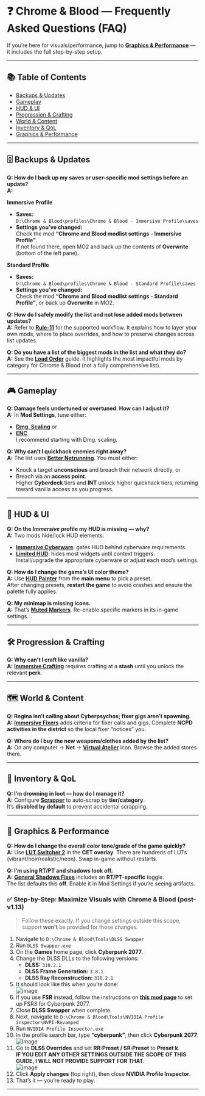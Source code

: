 # ❓ Chrome & Blood — Frequently Asked Questions (FAQ)

If you’re here for visuals/performance, jump to **[Graphics & Performance](https://github.com/qcargile/Chrome-Blood/blob/main/Modlist/Tweaking%20Mod%20Settings.md#-graphics--performance)** — it includes the full step-by-step setup.

---

## 📚 Table of Contents

- [Backups & Updates](https://github.com/qcargile/Chrome-Blood/blob/main/Modlist/Tweaking%20Mod%20Settings.md#%EF%B8%8F-backups--updates)
- [Gameplay](https://github.com/qcargile/Chrome-Blood/blob/main/Modlist/Tweaking%20Mod%20Settings.md#-gameplay)
- [HUD & UI](https://github.com/qcargile/Chrome-Blood/blob/main/Modlist/Tweaking%20Mod%20Settings.md#-hud--ui)
- [Progression & Crafting](https://github.com/qcargile/Chrome-Blood/blob/main/Modlist/Tweaking%20Mod%20Settings.md#%EF%B8%8F-progression--crafting)
- [World & Content](https://github.com/qcargile/Chrome-Blood/blob/main/Modlist/Tweaking%20Mod%20Settings.md#%EF%B8%8F-world--content)
- [Inventory & QoL](https://github.com/qcargile/Chrome-Blood/blob/main/Modlist/Tweaking%20Mod%20Settings.md#-inventory--qol)
- [Graphics & Performance](https://github.com/qcargile/Chrome-Blood/blob/main/Modlist/Tweaking%20Mod%20Settings.md#-graphics--performance)

---
## 🗄️ Backups & Updates

**Q: How do I back up my saves or user-specific mod settings before an update?**  
**A:**

**Immersive Profile**
- **Saves:**  
  `D:\Chrome & Blood\profiles\Chrome & Blood - Immersive Profile\saves`
- **Settings you’ve changed:**  
  Check the mod **“Chrome and Blood modlist settings - Immersive Profile”**.  
  If not found there, open MO2 and back up the contents of **Overwrite** (bottom of the left pane).

**Standard Profile**
- **Saves:**  
  `D:\Chrome & Blood\profiles\Chrome & Blood - Standard Profile\saves`
- **Settings you’ve changed:**  
  Check the mod **“Chrome and Blood modlist settings - Standard Profile”**, or back up **Overwrite** in MO2.

**Q: How do I safely modify the list and not lose added mods between updates?**  
**A:** Refer to **[Rule-11](https://github.com/qcargile/Chrome-Blood/blob/main/Modlist/Rule%2011.md)** for the supported workflow. It explains how to layer your own mods, where to place overrides, and how to preserve changes across list updates.

**Q: Do you have a list of the biggest mods in the list and what they do?**  
**A:** See the **[Load Order](https://github.com/qcargile/Chrome-Blood/blob/main/Modlist/Load%20Order.md)** guide. It highlights the most impactful mods by category for Chrome & Blood (not a fully comprehensive list).
  
---

## 🎮 Gameplay

**Q: Damage feels undertuned or overtuned. How can I adjust it?**  
**A:** In **Mod Settings**, tune either:
- **[Dmg. Scaling](https://www.nexusmods.com/cyberpunk2077/mods/21865)** or 
- **[ENC](https://www.nexusmods.com/cyberpunk2077/mods/8467?tab=description)**  
I recommend starting with Dmg. scaling.


**Q: Why can’t I quickhack enemies right away?**  
**A:** The list uses **[Better Netrunning](https://www.nexusmods.com/cyberpunk2077/mods/2302)**. You must either:
- Knock a target **unconscious** and breach their network directly, or  
- Breach via an **access point**.  
Higher **Cyberdeck** tiers and **INT** unlock higher quickhack tiers, returning toward vanilla access as you progress.

---

## 🧠 HUD & UI

**Q: On the *Immersive* profile my HUD is missing — why?**  
**A:** Two mods hide/lock HUD elements:
- **[Immersive Cyberware](https://www.nexusmods.com/cyberpunk2077/mods/21916)**: gates HUD behind cyberware requirements.  
- **[Limited HUD](https://www.nexusmods.com/cyberpunk2077/mods/2592)**: hides most widgets until context triggers.  
Install/upgrade the appropriate cyberware or adjust each mod’s settings.

**Q: How do I change the game’s UI color theme?**  
**A:** Use **[HUD Painter](https://www.nexusmods.com/cyberpunk2077/mods/14935?tab=description)** from the **main menu** to pick a preset.  
After changing presets, **restart the game** to avoid crashes and ensure the palette fully applies.

**Q: My minimap is missing icons.**  
**A:** That’s **[Muted Markers](https://www.nexusmods.com/cyberpunk2077/mods/1727)**. Re-enable specific markers in its in-game settings.

---

## 🛠️ Progression & Crafting

**Q: Why can’t I craft like vanilla?**  
**A:** **[Immersive Crafting](https://www.nexusmods.com/cyberpunk2077/mods/16154)** requires crafting at a **stash** until you unlock the relevant **perk**. 

---

## 🗺️ World & Content

**Q: Regina isn’t calling about Cyberpsychos; fixer gigs aren’t spawning.**  
**A:** **[Immersive Fixers](https://www.nexusmods.com/cyberpunk2077/mods/15460)** adds criteria for fixer calls and gigs. Complete **NCPD activities in the district** so the local fixer “notices” you.

**Q: Where do I buy the new weapons/clothes added by the list?**  
**A:** On any computer → **Net** → **[Virtual Atelier](https://www.nexusmods.com/cyberpunk2077/mods/2987)** icon. Browse the added stores there.

---

## 🎒 Inventory & QoL

**Q: I’m drowning in loot — how do I manage it?**  
**A:** Configure **[Scrapper](https://www.nexusmods.com/cyberpunk2077/mods/2687)** to auto-scrap by **tier/category**.  
It’s **disabled by default** to prevent accidental scrapping.

---

## 🎨 Graphics & Performance

**Q: How do I change the overall color tone/grade of the game quickly?**  
**A:** Use **[LUT Switcher 2](https://www.nexusmods.com/cyberpunk2077/mods/16310)** in the **CET overlay**. There are hundreds of LUTs (vibrant/noir/realistic/neon). Swap in-game without restarts.

**Q: I’m using RT/PT and shadows look off.**  
**A:** **[General Shadows Fixes](https://www.nexusmods.com/cyberpunk2077/mods/20405)** includes an **RT/PT-specific** toggle.  
The list defaults this **off**. Enable it in Mod Settings if you’re seeing artifacts.

### ✅ Step-by-Step: Maximize Visuals with Chrome & Blood (post-v1.13)

> Follow these exactly. If you change settings outside this scope, support **won’t** be provided for those changes.

1. Navigate to `D:\Chrome & Blood\Tools\DLSS Swapper`  
2. Run `DLSS Swapper.exe`  
3. On the **Games** home page, click **Cyberpunk 2077**.  
4. Change the DLSS DLLs to the following versions:  
   - **DLSS:** `310.2.1`  
   - **DLSS Frame Generation:** `3.8.1`  
   - **DLSS Ray Reconstruction:** `310.2.1`  
5. It should look like this when you’re done:  
   ![image](https://github.com/user-attachments/assets/6761ecd0-9118-47eb-b0bb-bb626bf68f45)  
6. If you use **FSR** instead, follow the instructions on **[this mod page](https://www.nexusmods.com/site/mods/738)** to set up FSR3 for Cyberpunk 2077.  
7. Close **DLSS Swapper** when complete.  
8. Next, navigate to `D:\Chrome & Blood\Tools\NVIDIA Profile inspector\NVPI-Revamped`  
9. Run `NVIDIA Profile Inspector.exe`  
10. In the profile search bar, type **“cyberpunk”**, then click **Cyberpunk 2077**.  
    ![image](https://github.com/user-attachments/assets/9af5561d-7f46-427f-80ec-9f9d84755d1c)  
11. Go to **DLSS Overrides** and set **RR:Preset / SR:Preset** to **Preset k**.  
    **IF YOU EDIT ANY OTHER SETTINGS OUTSIDE THE SCOPE OF THIS GUIDE, I WILL NOT PROVIDE SUPPORT FOR THAT.**  
    ![image](https://github.com/user-attachments/assets/79cc64c4-927c-4ffa-9562-d37451d66fe4)  
12. Click **Apply changes** (top right), then close **NVIDIA Profile Inspector**.  
13. That’s it — you’re ready to play.

---

